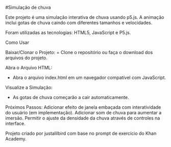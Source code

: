 #Simulação de chuva

Este projeto é uma simulação interativa de chuva usando p5.js. A animação inclui gotas de chuva caindo com diferentes tamanhos e velocidades.

Foram utilizadas as tecnologias: HTML5, JavaScript e P5.js.

Como Usar

  Baixar/Clonar o Projeto:
   = Clone o repositório ou faça o download dos arquivos do projeto.

  Abra o Arquivo HTML:
   - Abra o arquivo index.html em um navegador compatível com JavaScript.

  Visualize a Simulação:
   - As gotas de chuva começarão a cair automaticamente.

Próximos Passos:
  Adicionar efeito de janela embaçada com interatividade do usuário (em implementação).
  Adicionar som de chuva para aumentar a imersão.
  Permitir o ajuste da densidade da chuva através de controles na interface.



  Projeto criado por justalilbird com base no prompt de exercício do Khan Academy.

